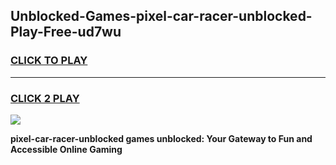 
## Unblocked-Games-pixel-car-racer-unblocked-Play-Free-ud7wu
<h3>
<a href="https://premium76.site?title=pixel-car-racer-unblocked&ref=18A">CLICK TO PLAY</a></h3>
<hr>

<h3>
<a href="https://premium76.site?title=pixel-car-racer-unblocked&ref=18A">CLICK 2 PLAY</a>
  
</h3>

<a href="https://premium76.site?title=pixel-car-racer-unblocked&ref=18A"><img src="https://clearcache.store/games.png"></a>


**pixel-car-racer-unblocked games unblocked: Your Gateway to Fun and Accessible Online Gaming**
